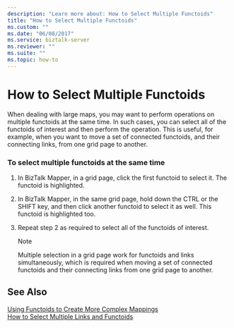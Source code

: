 ```yaml
---
description: "Learn more about: How to Select Multiple Functoids"
title: "How to Select Multiple Functoids"
ms.custom: ""
ms.date: "06/08/2017"
ms.service: biztalk-server
ms.reviewer: ""
ms.suite: ""
ms.topic: how-to
---
```

# How to Select Multiple Functoids
When dealing with large maps, you may want to perform operations on multiple functoids at the same time. In such cases, you can select all of the functoids of interest and then perform the operation. This is useful, for example, when you want to move a set of connected functoids, and their connecting links, from one grid page to another.  
  
### To select multiple functoids at the same time  
  
1.  In BizTalk Mapper, in a grid page, click the first functoid to select it. The functoid is highlighted.  
  
2.  In BizTalk Mapper, in the same grid page, hold down the CTRL or the SHIFT key, and then click another functoid to select it as well. This functoid is highlighted too.  
  
3.  Repeat step 2 as required to select all of the functoids of interest.  
  
    > [!NOTE]
    >  Multiple selection in a grid page work for functoids and links simultaneously, which is required when moving a set of connected functoids and their connecting links from one grid page to another.  
  
## See Also  
 [Using Functoids to Create More Complex Mappings](../core/using-functoids-to-create-more-complex-mappings.md)   
 [How to Select Multiple Links and Functoids](../core/how-to-select-multiple-links-and-functoids.md)
